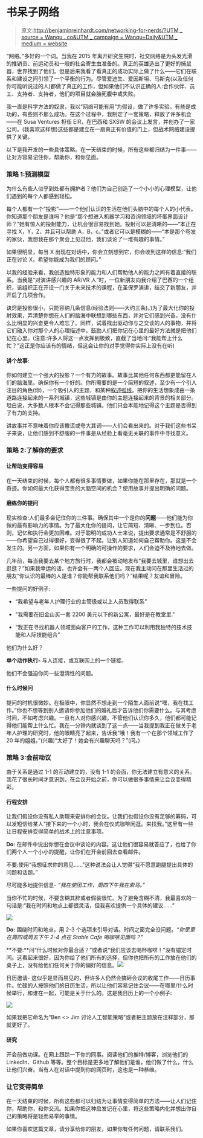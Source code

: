 # 书呆子网络

> 原文:[http://benjaminreinhardt.com/networking-for-nerds/?UTM _ source = Wanqu . co&UTM _ campaign = Wanqu+Daily&UTM _ medium = website](http://benjaminreinhardt.com/networking-for-nerds/?utm_source=wanqu.co&utm_campaign=Wanqu+Daily&utm_medium=website)



“网络。”多好的一个词。当我在 2015 年离开研究生院时，社交网络是为头发光滑的推销员、前运动员和一般的社会寄生虫准备的。真正的英雄造出了更好的捕鼠器，世界找到了他们。但是后来我看了看真正的成功实际上做了什么——它们在联系和建设之间引领了一个平衡的行为。尽管爱迪生、爱因斯坦、马斯克(以及任何你可能听说过的人)都做了真正的工作，但如果他们不认识正确的人:合作伙伴、员工、支持者、支持者，他们的项目就会胎死腹中或失败。

我一直是科学方法的奴隶，我以“网络可能有用”为假设，做了许多实验。有些是成功的，有些则不那么成功。在这个过程中，我制定了一套策略，释放了许多机会——在 Susa Ventures 担任 EIR，在巴西和 SXSW 的会议上发言，并创办了一家公司。(我喜欢这样想)这些都是建立在一扇真正有价值的门上，但战术网络建设提供了关键。

以下是我开发的一些具体策略。在一天结束的时候，所有这些都归结为一件事——让对方容易记住你，帮助你，和你见面。

### 策略 1:预测模型

为什么有些人似乎到处都有拥护者？他们为自己创造了一个小小的心理模型，让他们遇到的每个人都感到轻松。

每个人都有一个“投影”——一个他们认识的生活在他们头脑中的每个人的小代表。你知道那个朋友是谁吗？他是“那个想进入机器学习和咨询领域的坏蛋界面设计师？”她有惊人的投射能力，让机会很容易找到她。投射可以是清晰的——“本正在寻找 X，Y，Z，并且可以帮助 A，B，c。”或者它可以是模糊的——“本是那个卷发的家伙，我想我在那个聚会上见过他，我们谈论了一堆有趣的事情。”

如果很明显，每当 X 出现在对话中，你会立刻想到它，你会收到这样的信息:“我们正在讨论 X，希望你能成为我们的顾问。”

以我的经验来看，我创造独特形象的能力和人们帮助他人的能力之间有着直接的联系。当我是“对演讲感兴趣的 AR/VR 人”时，一位新朋友向我介绍了巴西的一个组织，该组织正在开设一门关于未来技术的课程，在圣保罗演讲，结交了新朋友，并开启了几项合作。

诀窍是投影很小，只能容纳几条信息(经验法则——大约三条)。)为了最大化你的投射效果，弄清楚你想在人们的脑海中联想到哪些东西，并对它们感到兴奋。没有什么比明显的兴奋更令人难忘了。同样，试着找出驱动你与之交谈的人的事物，并将它们融入你对那个人的心理描述中。鼓励人们把你记在心里的最好方法就是把他们记在心里。(注意:许多人将这一点发挥到极致，直截了当地问:“我能帮上什么忙？”这正是你应该有的情绪，但这会让你的对手觉得你实际上没有在听)

#### 讲个故事:

你如何建立一个强大的投影？一个有力的故事。故事比其他任何东西都更能留在人们的脑海里。确保你有一个好的。你所需要的是一个简短的叙述，至少有一个引人注目的角色(你)，一个吸引人的主题，和某种[叙述弧线](https://en.wikipedia.org/wiki/Story_arc)。把你的生活想象成由一条道路连接起来的一系列城镇，这些城镇是由你的主题连接起来的背景的相关部分。坦白说，大多数人根本不会记得那些城镇。他们只会本能地记得这个主题是否得到了有力的支持。

讲故事并不意味着你应该撒谎或夸大其词——人们会看出来的。对于我们这些书呆子来说，让他们感到不舒服的一件事是从经验上看毫无关联的事件中寻找意义。

### 策略 2:了解你的要求

#### 让帮助变得容易

在一天结束的时候，每个人都有很多事情要做，如果你能在那里存在，那就是一个奇迹。你如何最大化获得宝贵的大脑空间的机会？使用故事并提出明确的问题。

#### 磨练你的提问

现实检查:人们最多会记住你的三件事。确保其中一个是你的**问题**——他们能为你做的最有影响力的事情。为了最大化你的提问，让它简短、清晰、一步到位。否则，记忆和执行会更加困难。对于聪明的成功人士来说，提出要求通常是不舒服的——你希望自己过得很好，变得很了不起，让别人知道如何自己帮助你。这是不会发生的。另一方面，如果你有一个明确的可操作的要求，人们会迫不及待地去做。

几年前，每当我要去某个地方旅行时，我都会被动地发布“我要去城里，谁想出去逛逛？”如果我幸运的话，也许会有一两个人回应。现在我主动问在那里生活过的朋友“你认识的最棒的人是谁？你能帮我联系他们吗？”结果呢？友谊和冒险。

一些提问的好例子:

*   “我希望与老年人护理行业的主管级或以上人员取得联系”

*   "我需要在旧金山买一套 2200 美元以下的新公寓，最好是在教堂里."

*   “我正在寻找机器人领域面向客户的工作，这种工作可以利用我独特的技术技能和人际技能组合”

他们为什么好？

**单个动作执行-** 与人连接，或互联网上的一个链接。

他们不会强迫你问一些澄清性的问题。

#### 什么时候问

提问的时机很微妙。在极限中，你显然不想走到一个陌生人面前说“嘿，我在找工作。”你也不想等到别人邀请你参加他们的婚礼后才告诉他们你需要什么。与其考虑时间，不如考虑兴趣。一旦有人对你感兴趣，不管他们认识你多久，他们都可能记得他们能帮上什么忙。我在一分钟内就谈到了这一点——当我提到我正在做关于老年人护理的研究时，他的眼睛亮了起来，告诉我“哦！我有一个在那个领域工作了 20 年的姐姐。”(兴趣)“太好了！她会有兴趣聊天吗？”(问。)

### 策略 3:会前动议

由于关系是通过 1-1 的互动建立的，没有 1-1 的会面，你无法建立有意义的关系。我花了很长时间才意识到，在会议开始之前，你可以做很多事情来让会议变得精彩。

#### 行程安排

让我们假设你没有私人助理来安排你的会议。让我们也假设你没有足够的筹码，可以发短信给某人“接下来的一个小时，我会在仪式咖啡闲逛。来找我。”这里有一些让日程安排变得简单的战术上的注意事项。

**Do:** 在邮件中说出你想在会议中谈论的内容。这让他们很容易就答应了，也给了你们两个人一个小小的提醒，让你们在开会前回去查看邮件。

不要:使用“我想征求你的意见……”这种说法会让人觉得“我不愿意跑腿提出具体的问题和话题。”

尽可能多地提供信息- *“我在使团工作，周四下午我在索马。”*

当你不忙的时候，不要含糊其辞或者假装很忙。为了避免含糊不清，我最喜欢的一句话是:“我在时间和地点上都很灵活，但我喜欢提供一个具体的建议……”

![](../Images/2ef789987f245a6274a89d6625c8d677.png)

**Do:** 围绕时间和地点，用 2-3 个选项来引导对话。时间之窗完全没问题。*“你愿意在周四或周五下午 2-4 点在 Stable Cafe 喝咖啡见面吗？”*

**不要:**问“什么时候对你最合适？”或者说“我们应该去喝杯咖啡！”没有锚定时间。这看起来很好，因为你给了他们所有的选择，但你也把所有的工作放在他们的桌子上，没有给他们任何关于你的偏好的信息。![](../Images/99fdefdc06eec05b81d3d14df140e4ba.png)

日历邀请- 这似乎是显而易见的，但许多人仍然会搞砸会议的收尾工作——日历事件。忙碌的人按照他们的日历生活，所以让他们容易记住会议——在哪里/什么时候举行，和谁在一起，可能是关于什么的。这是我日历上的一个小例子:

![](../Images/5521574372f6cdc8c5487a8a5766d268.png)

如果我把它命名为“Ben <> Jim 讨论人工智能策略”或者把主题放在注释部分，那就更好了。

#### 研究

开会前做功课。在网上跟踪一下你的同事。阅读他们的推特/博客，浏览他们的 LinkedIn、Github 等等。整个目标是更多地了解他们是谁，他们做了什么，什么让他们兴奋。当有人在对话中提到你的网页时，这也是一种恭维。

### 让它变得简单

在一天结束的时候，所有这些都可以归结为让事情变得简单的方法——让人们记住你，帮助你，和你交流。如果你把这种启发记在心里，将这些策略内化并想出你自己的策略将是轻而易举的事情。

如果你喜欢这篇文章，请分享给你的朋友，如果你有任何问题，请联系我们。

